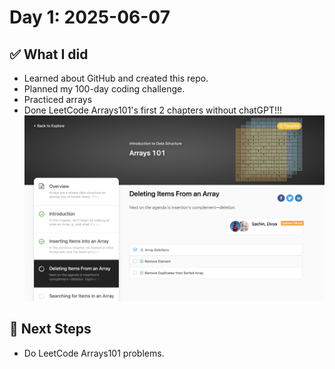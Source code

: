 # Day 1: 2025-06-07

## ✅ What I did
- Learned about GitHub and created this repo.
- Planned my 100-day coding challenge.
- Practiced arrays
- Done LeetCode Arrays101's first 2 chapters without chatGPT!!!
![day1 screenshot](day1.png)

## 🚧 Next Steps
- Do LeetCode Arrays101 problems.
